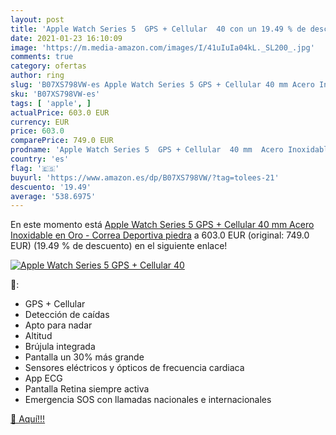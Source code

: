 ```yaml
---
layout: post
title: 'Apple Watch Series 5  GPS + Cellular  40 con un 19.49 % de descuento'
date: 2021-01-23 16:10:09
image: 'https://m.media-amazon.com/images/I/41uIuIa04kL._SL200_.jpg'
comments: true
category: ofertas
author: ring
slug: 'B07XS798VW-es Apple Watch Series 5 GPS + Cellular 40 mm Acero Inoxidable...'
sku: 'B07XS798VW-es'
tags: [ 'apple', ]
actualPrice: 603.0 EUR
currency: EUR
price: 603.0
comparePrice: 749.0 EUR
prodname: 'Apple Watch Series 5  GPS + Cellular  40 mm  Acero Inoxidable en Oro - Correa Deportiva piedra'
country: 'es'
flag: '🇪🇸'
buyurl: 'https://www.amazon.es/dp/B07XS798VW/?tag=tolees-21'
descuento: '19.49'
average: '538.6975'
---
```


En este momento está [Apple Watch Series 5  GPS + Cellular  40 mm  Acero Inoxidable en Oro - Correa Deportiva piedra](https://www.amazon.es/dp/B07XS798VW/?tag=tolees-21) a 603.0 EUR (original: 749.0 EUR) (19.49 %  de descuento) en el siguiente enlace!

[![Apple Watch Series 5  GPS + Cellular  40](https://m.media-amazon.com/images/I/41uIuIa04kL._SL200_.jpg)](https://www.amazon.es/dp/B07XS798VW/?tag=tolees-21)

🔎:

- GPS + Cellular
- Detección de caídas
- Apto para nadar
- Altitud
- Brújula integrada
- Pantalla un 30% más grande
- Sensores eléctricos y ópticos de frecuencia cardiaca
- App ECG
- Pantalla Retina siempre activa
- Emergencia SOS con llamadas nacionales e internacionales

[🛒 Aquí!!!](https://www.amazon.es/dp/B07XS798VW/?tag=tolees-21)
